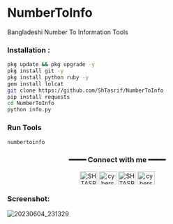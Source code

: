 # NumberToInfo
Bangladeshi Number To Information Tools

<div align="center">

</div>




### Installation :

```bash
pkg update && pkg upgrade -y
pkg install git -y
pkg install python ruby -y
gem install lolcat
git clone https://github.com/ShTasrif/NumberToInfo
pip install requests
cd NumberToInfo
python info.py
```
### Run Tools

```bash
numbertoinfo
```
<div align="center">

<h3>━━━━ Connect with me ━━━━</h3>

<a href="https://fb.com/cybershbd" target="blank"><img align="center" src="https://raw.githubusercontent.com/rahuldkjain/github-profile-readme-generator/master/src/images/icons/Social/facebook.svg" alt="SH TASRIF" height="30" width="40" /></a>
<a href="https://twitter.com/cybershbd" target="blank"><img align="center" src="https://raw.githubusercontent.com/rahuldkjain/github-profile-readme-generator/master/src/images/icons/Social/twitter.svg" alt="cybershbd" height="30" width="40" /></a>
<a href="https://fb.com/cybershbd" target="blank"><img align="center" src="https://raw.githubusercontent.com/rahuldkjain/github-profile-readme-generator/master/src/images/icons/Social/facebook.svg" alt="SH TASRIF" height="30" width="40" /></a>
<a href="https://instagram.com/cybershbd" target="blank"><img align="center" src="https://raw.githubusercontent.com/rahuldkjain/github-profile-readme-generator/master/src/images/icons/Social/instagram.svg" alt="cybershbd" height="30" width="40" /></a>

</div>

### Screenshot:
![20230604_231329](https://github.com/ShTasrif/NumberToInfo/assets/85736436/3efba7fd-0959-49ae-ac08-a61a6e96f4d8)
